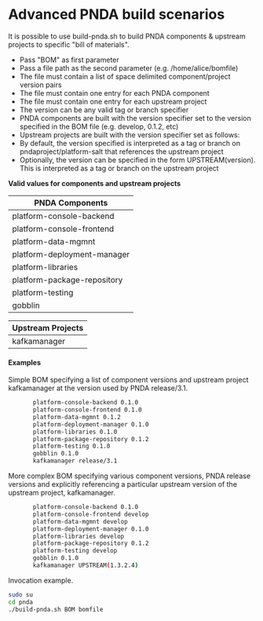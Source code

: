 # Advanced PNDA build scenarios

It is possible to use build-pnda.sh to build PNDA components & upstream projects to specific "bill of materials".

- Pass "BOM" as first parameter
- Pass a file path as the second parameter (e.g. /home/alice/bomfile)
- The file must contain a list of space delimited component/project version pairs
- The file must contain one entry for each PNDA component
- The file must contain one entry for each upstream project
- The version can be any valid tag or branch specifier
- PNDA components are built with the version specifier set to the version specified in the BOM file (e.g. develop, 0.1.2, etc)
- Upstream projects are built with the version specifier set as follows:
 - By default, the version specified is interpreted as a tag or branch on pndaproject/platform-salt that references the upstream project
 - Optionally, the version can be specified in the form UPSTREAM(version). This is interpreted as a tag or branch on the upstream project

**Valid values for components and upstream projects**

|PNDA Components|
|---|
|platform-console-backend|
|platform-console-frontend|
|platform-data-mgmnt|
|platform-deployment-manager|
|platform-libraries|
|platform-package-repository| 
|platform-testing| 
|gobblin| 
       
|Upstream Projects|
|---|
|kafkamanager|

#### Examples

Simple BOM specifying a list of component versions and upstream project kafkamanager at the version used by PNDA release/3.1.

```sh
       platform-console-backend 0.1.0
       platform-console-frontend 0.1.0
       platform-data-mgmnt 0.1.2
       platform-deployment-manager 0.1.0
       platform-libraries 0.1.0
       platform-package-repository 0.1.2
       platform-testing 0.1.0
       gobblin 0.1.0
       kafkamanager release/3.1
```

More complex BOM specifying various component versions, PNDA release versions and explicitly referencing a particular upstream version of the upstream project, kafkamanager.

```sh
       platform-console-backend 0.1.0
       platform-console-frontend develop
       platform-data-mgmnt develop
       platform-deployment-manager 0.1.0
       platform-libraries develop
       platform-package-repository 0.1.2
       platform-testing develop
       gobblin 0.1.0
       kafkamanager UPSTREAM(1.3.2.4)
```

Invocation example.

```sh
sudo su
cd pnda
./build-pnda.sh BOM bomfile
```
